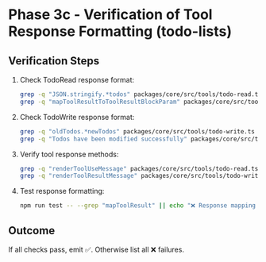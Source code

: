 # Phase 3c - Verification of Tool Response Formatting (todo-lists)

## Verification Steps

1. Check TodoRead response format:
   ```bash
   grep -q "JSON.stringify.*todos" packages/core/src/tools/todo-read.ts || echo "❌ TodoRead not returning raw array"
   grep -q "mapToolResultToToolResultBlockParam" packages/core/src/tools/todo-read.ts || echo "❌ TodoRead missing result mapping"
   ```

2. Check TodoWrite response format:
   ```bash
   grep -q "oldTodos.*newTodos" packages/core/src/tools/todo-write.ts || echo "❌ TodoWrite not returning diff"
   grep -q "Todos have been modified successfully" packages/core/src/tools/todo-write.ts || echo "❌ TodoWrite missing confirmation message"
   ```

3. Verify tool response methods:
   ```bash
   grep -q "renderToolUseMessage" packages/core/src/tools/todo-read.ts || echo "❌ TodoRead missing render methods"
   grep -q "renderToolResultMessage" packages/core/src/tools/todo-write.ts || echo "❌ TodoWrite missing render methods"
   ```

4. Test response formatting:
   ```bash
   npm run test -- --grep "mapToolResult" || echo "❌ Response mapping tests failing"
   ```

## Outcome
If all checks pass, emit ✅. Otherwise list all ❌ failures.